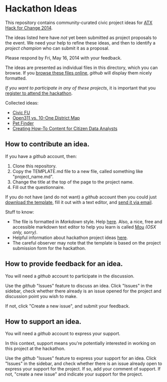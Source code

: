 # Hackathon Ideas

This repository contains community-curated civic project ideas for [ATX Hack for Change 2014](http://atxhackforchange.org/).

The ideas listed here have _not_ yet been submitted as project proposals to the event. We need your help to refine these ideas, and then to identify a _project champion_ who can submit it as a proposal.

Please respond by Fri, May 16, 2014 with your feedback.

The ideas are presented as individual files in this directory, which you can browse. If you [browse these files online](https://github.com/open-austin/hackathon-ideas/), _github_ will display them nicely formatted.

*If you want to participate in any of these projects*, it is important that you [register to attend the hackathon](http://www.eventbrite.com/e/atx-hack-for-change-registration-10082365627?aff=website).

Collected ideas:
* [Civic FU](civic_fu.md)
* [Open311 vs. 10-One District Map](open311_10one.md)
* [Pet Finder](pet_finder.md)
* [Creating How-To Content for Citizen Data Analysts](writing_data_how_tos.md)

## How to contribute an idea.

If you have a _github_ account, then:

1. Clone this repository.
1. Copy the TEMPLATE.md file to a new file, called something like "project_name.md".
1. Change the title at the top of the page to the project name.
1. Fill out the questionnaire.

If you do not have (and do not want) a _github_ account then you could just [download the template](http:TEMPLATE.md), fill it out with a text editor, and [send it via email](mailto:hack@open-austin.org).

Stuff to know:
* The file is formatted in _Markdown_ style. Help [here](http://daringfireball.net/projects/markdown/). Also, a nice, free and accessible markdown text editor to help you learn is called [Mou](http://mouapp.com/) _(OSX only, sorry)_.
* Helpful information about hackathon project ideas [here](http://atxhackforchange.org/projects/).
* The careful observer may note that the template is based on the project submission form for the hackathon.

## How to provide feedback for an idea.

You will need a _github_ account to participate in the discussion.

Use the _github_ "Issues" feature to discuss an idea. Click "Issues" in the sidebar, check whether there already is an issue opened for the project and discussion point you wish to make.

If not, click "Create a new issue", and submit your feedback.

## How to support an idea.

You will need a _github_ account to express your support.

In this context, support means you're potentially interested in working on this project at the hackathon.

Use the _github_ "Issues" feature to express your support for an idea. Click "Issues" in the sidebar, and check whether there is an issue already open to express your support for the project. If so, add your comment of support. If not, "create a new issue" and indicate your support for the project.
